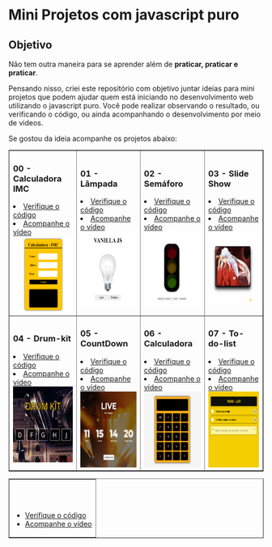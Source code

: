 # Mini Projetos com javascript puro

## Objetivo
Não tem outra maneira para se aprender além de **praticar, praticar e praticar**.

Pensando nisso, criei este repositório com objetivo juntar ideias para mini projetos que podem ajudar quem está iniciando no desenvolvimento web utilizando o javascript puro.
Você pode realizar observando o resultado, ou verificando o código, ou ainda acompanhando o desenvolvimento por meio de videos.

Se gostou da ideia acompanhe os projetos abaixo:

<table border=1>
  <tr>
    <td>
        <h3>00 - Calculadora IMC</h3>
        <li><a href="./00-imc/">Verifique o código</a></li>
        <li><a href="https://youtu.be/RacwEvoTz_Y">Acompanhe o vídeo</a></li>
        <a href="https://fernandoleonid.github.io/mini-projetos-js/00-imc/"><img src="./img/00-imc.gif" width="150px"; height="150px";></a>
    </td>
      <td>
        <h3>01 - Lâmpada</h3>
        <li><a href="./01-lamp/">Verifique o código</a></li>
        <li><a href="https://youtu.be/4r0zOW9Zn-Y">Acompanhe o vídeo</a></li>
        <a href="https://fernandoleonid.github.io/mini-projetos-js/01-lamp/"><img src="./img/01-lamp.gif" width="150px"; height="150px";></a>
    </td>
    <td>
      <h3>02 - Semáforo</h3>
      <li><a href="./02-semaforo/">Verifique o código</a></li>
      <li><a href="https://youtu.be/EujFSEsZsk4">Acompanhe o vídeo</a></li>
      <a href="https://fernandoleonid.github.io/mini-projetos-js/02-semaforo/"><img src="./img/02-semaforo.gif" width="150px"; height="150px";></a>
    </td>
    <td>
      <h3>03 - Slide Show</h3>
      <li><a href="./03-slideshow/">Verifique o código</a></li>
      <li><a href="https://youtu.be/csNYVAS2ex8">Acompanhe o vídeo</a></li>
      <a href="https://fernandoleonid.github.io/mini-projetos-js/03-slideshow/"><img src="./img/03-slideshow.gif" width="150px"; height="150px";></a>
    </td>
  </tr>
  <tr>
    <td>
      <h3>04 - Drum-kit</h3>
      <li><a href="./04-DRUM-KIT/">Verifique o código</a></li>
      <li><a href="https://youtu.be/2qA8tlJ24uQ">Acompanhe o vídeo</a></li>
      <a href="https://fernandoleonid.github.io/mini-projetos-js/04-DRUM-KIT/"><img src="./img/04-DRUM-KIT.gif" width="150px"; height="150px";></a>
    </td>
    <td>
      <h3>05 - CountDown</h3>
      <li><a href="./05-countdown/">Verifique o código</a></li>
      <li><a href="https://youtu.be/nmWrwFjiCvo">Acompanhe o vídeo</a></li>
      <a href="https://fernandoleonid.github.io/mini-projetos-js/05-countdown/"><img src="./img/05-countdown.gif" width="150px"; height="150px";></a>
    </td>
    <td>
      <h3>06 - Calculadora</h3>
      <li><a href="./06-Calculadora/">Verifique o código</a></li>
      <li><a href="https://youtu.be/oRZQ5EZOrQk">Acompanhe o vídeo</a></li>
      <a href="https://fernandoleonid.github.io/mini-projetos-js/06-Calculadora/"><img src="./img/06-Calculadora.gif" width="150px"; height="150px";></a>
    </td>
    <td>
      <h3>07 - To-do-list</h3>
      <li><a href="./07-todo-List/">Verifique o código</a></li>
      <li><a href="https://youtu.be/oGEYs52ZuHY">Acompanhe o vídeo</a></li>
      <a href="https://fernandoleonid.github.io/mini-projetos-js/07-todo-List/"><img src="./img/07-todo-List.gif" width="150px"; height="150px";></a>
    </td>
  </tr>
  
</table>

<table border="1">
    <tr>
        <td>


## 
<a href=''><img src='' width='50%'></a>
* <a href="">Verifique o código</a>
* <a href="" target="_blank">Acompanhe o vídeo</a>
